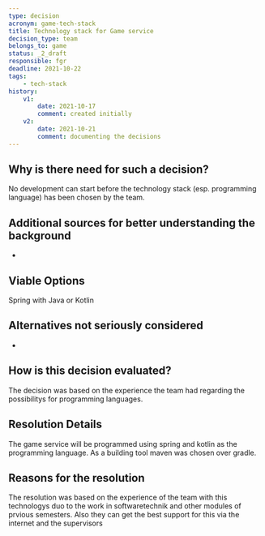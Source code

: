 ```yaml
---
type: decision
acronym: game-tech-stack
title: Technology stack for Game service
decision_type: team
belongs_to: game
status: _2_draft
responsible: fgr
deadline: 2021-10-22
tags: 
    - tech-stack
history:
    v1:
        date: 2021-10-17
        comment: created initially  
    v2:
        date: 2021-10-21
        comment: documenting the decisions     
---
```


## Why is there need for such a decision?

No development can start before the technology stack (esp. programming language) has been chosen by the team.

## Additional sources for better understanding the background

-

## Viable Options

Spring with Java or Kotlin 

## Alternatives not seriously considered

-

## How is this decision evaluated?

The decision was based on the experience the team had regarding the possibilitys for programming languages.
 
## Resolution Details

The game service will be programmed using spring and kotlin as the programming language. As a building tool maven was chosen over gradle.

## Reasons for the resolution

The resolution was based on the experience of the team with this technologys duo to the work in softwaretechnik and other modules of prvious semesters. Also they can 
get the best support for this via the internet and the supervisors
